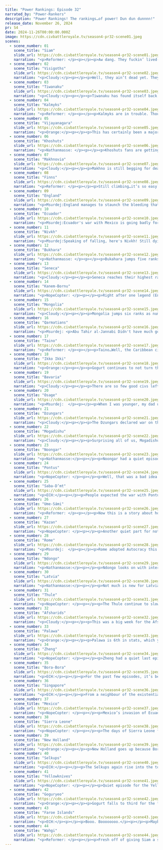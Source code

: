 ```yaml
---
title: "Power Rankings: Episode 32"
narrated_by: "Power-Rankers"
description: "Power Rankings! The rankings…of power! Dun dun dunnnn!"
release_date: November 26, 2024
pr: S4
date: 2024-11-26T00:00:00.000Z
image: https://cdn.civbattleroyale.tv/season4-pr32-scene01.jpeg
scenes:
  - scene_number: 01
    scene_title: "Siam"
    slide_url: https://cdn.civbattleroyale.tv/season4-pr32-scene01.jpeg
    narration: "<p>Reformer: </p><p></p><p>Aw dang. They fuckin’ lived- Ahem, I mean, wow! Siam barely manages to avoid certain death! Truly magical, an unadulterated miracle of diplomacy. So Siam lives on as a city-state. Is this really what you wanted, Rama? Really? Limp on as a shadow of a shadow of your former self? Lord almighty. </p>"
  - scene_number: 02
    scene_title: "Visigoths"
    slide_url: https://cdn.civbattleroyale.tv/season4-pr32-scene02.jpeg
    narration: "<p>Cloudy:</p><p></p><p>Well, they ain’t dead yet. They only have one city, their capital, but they’re not dead. And with England rumped and Sierra Leone distracted, they may live a while yet. But honestly, give England a few turns to gather what troops it has left, and I wouldn’t fancy Leovigild’s chances.</p>"
  - scene_number: 03
    scene_title: "Tiwanaku"
    slide_url: https://cdn.civbattleroyale.tv/season4-pr32-scene03.jpeg
    narration: "<p>Cloudy:</p><p></p><p>Tiwanaku has found itself back in a certain measure of danger thanks to a declaration of war from New Holland. Now, New Holland doesn’t border Tiwanaku, but their armies are large and advanced, and they have open borders with both Ecuador and Bora-Bora, giving them several possible avenues of approach. So will the mountains hold or is Huyustus in trouble? Next episode we will find out.</p>"
  - scene_number: 04
    scene_title: "Kalmyks"
    slide_url: https://cdn.civbattleroyale.tv/season4-pr32-scene04.jpeg
    narration: "<p>Reformer: </p><p></p><p>Kalmyks are in trouble. Though ‘trouble’ must be understood in the context of the Kalmyks’ diminished existence. So it’s not that the Kalmyks are getting conquered…well, I guess they kind of are. This ep, Kalmyks got absolutely wrecked by citadels. Kalmyk cities are starving, reduced to minimal amounts of tiles. Truly the humiliation never ends. </p>"
  - scene_number: 05
    scene_title: "Vijayanagara"
    slide_url: https://cdn.civbattleroyale.tv/season4-pr32-scene05.jpeg
    narration: "<p>Orange:</p><p></p><p>This has certainly been a major “oof” for Vijay. Their whole empire has utterly collapsed and it looks like Singapore is gonna just keep going. Their only saving grace is that they have inland cities and Singapore’s invasion is currently entirely naval based. But like, they just need to bring a few troops over and the whole place crumbles. </p>"
  - scene_number: 06
    scene_title: "Khoshuts"
    slide_url: https://cdn.civbattleroyale.tv/season4-pr32-scene06.jpeg
    narration: "<p>Nathanmasse: </p><p></p><p>Khoshuts fans are getting whiplash this week as they go from the high of seizing a few long-disputed Siamese cities to having nearly all of their cities in the Indian subcontinent overrun by the Afsharids.  It’s a real shame for a civ who underwent a rather surprising glow-up to have it all stripped away so quickly and decisively.  Worse yet, there’s no sign the Afsharid advance will be stopping anytime soon so the Khoshuts’ very existence is at stake.  Perhaps they will be able to make a stand in the mountain passes of the Himalayas but with the Afsharids’ overwhelming air superiority there is little hope that will be successful.</p>"
  - scene_number: 07
    scene_title: "Makhnovia"
    slide_url: https://cdn.civbattleroyale.tv/season4-pr32-scene07.jpeg
    narration: "<p>Cloudy:</p><p></p><p>Makhno is still begging for death, but Latvia is too lazy to oblige. Hey, at least the Finns might give it a shot?</p>"
  - scene_number: 08
    scene_title: "Finns"
    slide_url: https://cdn.civbattleroyale.tv/season4-pr32-scene08.jpeg
    narration: "<p>Reformer: </p><p></p><p>Still climbing…it’s so easy being Finnish…Good God! Two spots up in the Power Rankings™! This only happens once in a millenium! Once-in-a-lifetime event…good golly…heavens above…zzzzzzz……..</p>"
  - scene_number: 09
    scene_title: "England"
    slide_url: https://cdn.civbattleroyale.tv/season4-pr32-scene09.jpeg
    narration: "<p>Msurdej:England manages to staunch the bleeding that the Faroe Islands had been giving them. Sure they lost their capital and all their cities on the English channel, and they've probably blown all their chances to win the game, but they're still alive. So take heart English fans, the 1 drop in the rankings could be a lot worse.Like Vijayanagara, or the Koshuts, or...</p>"
  - scene_number: 10
    scene_title: "Ecuador"
    slide_url: https://cdn.civbattleroyale.tv/season4-pr32-scene10.jpeg
    narration: "<p>Msurdej:Ecuador's war with Mexico is going badly for them. Quito and Loja have flipped, with Latacunga under firmer Mexican control. But not all hope is lost, because Moreno has a secret weapon: Peacekeepers! New Hollandaise troops are flooding in from the east, preventing the capture of Ibarra and possibly now Loja. If this keeps up, Ecuador may be occupied by a foreign army...but at least they aren't at war with *this army yet*.</p>"
  - scene_number: 11
    scene_title: "Nivkh"
    slide_url: https://cdn.civbattleroyale.tv/season4-pr32-scene11.jpeg
    narration: "<p>Msurdej:Speaking of falling, here's Nivkh! Still dying to Thule, down to a handful of cities. While the Thule probably won't eliminate them, every day the war drags on is a day that Goguryeo can gain power to finish the job.</p>"
  - scene_number: 12
    scene_title: "Bukhara"
    slide_url: https://cdn.civbattleroyale.tv/season4-pr32-scene12.jpeg
    narration: "<p>Nathanmasse: </p><p></p><p>Bukahara jumps five ranks this week as other civs plummet around them.  It’s hard to tell but they might have made peace with the Selkups offscreen because their cities are no longer being bombarded by the Selkups planes, but there is little else to celebrate.  Afsharids’ rising star this past episode only further dooms Bukhara to be one day incorporated into one of their neighbors’ empires.  Their tiny empire and outdated units can do little to stand against any of their neighbors in a full invasion.  It’s only a question of who will be the one to strike first.</p>"
  - scene_number: 13
    scene_title: "Seneca"
    slide_url: https://cdn.civbattleroyale.tv/season4-pr32-scene13.jpeg
    narration: "<p>Cloudy:</p><p></p><p>Seneca reaches their highest rank since episode 2, thanks to other low to mid-tier civs collapsing. Among the civs in this section, I would say Seneca is also probably the most likely to show some fireworks before they are abruptly and brutally killed, given that they have a respectable if very outdated carpet and a couple of neighbors who are potentially vulnerable if attacked by someone else first. We’ll see.</p>"
  - scene_number: 14
    scene_title: "Kanem-Bornu"
    slide_url: https://cdn.civbattleroyale.tv/season4-pr32-scene14.jpeg
    narration: "<p>NopeCopter: </p><p></p><p>Right after one legend (England) falls, another begins to topple… Kanem-Bornu has become famous for their ability to not die, but Sierra Leone’s tech advantage and imminent researching of planes seems set to finally break the unbreakable wall and slay the kingmaker of Africa. That, or we could be due for another Saba-D’mt situation, and Kanem-Bornu could pull off yet another moment of comedy gold. But I wouldn’t bet on it this time, given they’ve already lost a city.</p>"
  - scene_number: 15
    scene_title: "Mongolia"
    slide_url: https://cdn.civbattleroyale.tv/season4-pr32-scene15.jpeg
    narration: "<p>Cloudy:</p><p></p><p>Mongolia jumps six ranks as numerous civs once ranked above them suddenly collapse. How long will Mongolia hold out? If the Selkups and Goguryeo leave them alone, it could be quite a while. But let’s not count our chickens before they hatch. </p>"
  - scene_number: 16
    scene_title: "Qarmatians"
    slide_url: https://cdn.civbattleroyale.tv/season4-pr32-scene16.jpeg
    narration: "<p>Msurdej: <p>Abu Tahir al-Jannabi Didn't have much going on in this episode. The best they got was a brief mention about Mogadishu's attack on the islands near Madagascar. This “no news is good news” idea is probably why Qarmatians rose four ranks in this episode.</p>"
  - scene_number: 17
    scene_title: "Taino"
    slide_url: https://cdn.civbattleroyale.tv/season4-pr32-scene17.jpeg
    narration: "<p>Reformer: </p><p></p><p>Taino…Well, the Caribbean civ is still here. I don’t know why, but it’s True and Real. Just like they have all game, Taino is still vaguely keeping up in tech despite their obvious weakness otherwise. It’s enough to look like they kind of have tech-parity with Mexico. Taino’s even researching artillery right now! Mexico does have FLIGHT though, so it’s a bit of a moot point…and let’s not even start with New Holland, who are 10+ techs ahead…or the frightening Faroes, who could theoretically attack whenever. It’s not easy being the Caribbean civ, that’s for sure. </p>"
  - scene_number: 18
    scene_title: "Ikko Ikki"
    slide_url: https://cdn.civbattleroyale.tv/season4-pr32-scene18.jpeg
    narration: "<p>Orange:</p><p></p><p>Gogurt continues to not turn their attention east, and with that Ikko Ikki remains alive. Maybe they should figure out a way out of this situation, an attack on Thule or Nivkh maybe? It’s hard to say. But they gotta do something soon, because otherwise they’re just sitting around waiting to be taken out by their stronger neighbors.</p>"
  - scene_number: 19
    scene_title: "Bavaria"
    slide_url: https://cdn.civbattleroyale.tv/season4-pr32-scene19.jpeg
    narration: "<p>Cloudy:</p><p></p><p>There are so few good civs left that Bavaria is 26th. What has the world come to? Where is our loving god?</p>"
  - scene_number: 20
    scene_title: "Osage"
    slide_url: https://cdn.civbattleroyale.tv/season4-pr32-scene20.jpeg
    narration: "<p>Msurdej:  </p><p></p><p>When I was younger, my dad used to collect Osage oranges. Have you ever seen one of those? Well go look at the slide again. That's an Osage orange. They didn't taste great, so we didn't eat them. We mostly used them for Halloween, making children believe they were alien brains. My dad tried to grow one, it didn't work out. And this little tidbit has been more interesting than Pawhuska was in this part.</p>"
  - scene_number: 21
    scene_title: "Dzungars"
    slide_url: https://cdn.civbattleroyale.tv/season4-pr32-scene21.jpeg
    narration: "<p>Cloudy:</p><p></p><p>The Dzungars declared war on the Khoshuts again, and this time with assistance from the Afsharids, they very nearly broke through the Himalayas to capture a city... but they still somehow failed. Shame. </p>"
  - scene_number: 22
    scene_title: "Mogadishu"
    slide_url: https://cdn.civbattleroyale.tv/season4-pr32-scene22.jpeg
    narration: "<p>Cloudy:</p><p></p><p>Surprising all of us, Mogadishu has remained active for a second week in a row, declaring a very timely war against Vijayanagara just in time to grab one of their African island cities before Singapore could do so. They almost got the other one too, but sadly the timing was slightly off. Still, this is the kind of play we need to see from Mogadishu, and if they keep it up—declaring war on the Qarmatians, for example—there’s still a little bit of room to rise. But the harsh truth is that far Abu Bakr ibn Umar to have had any chance at becoming a major power, he needed to start acting like this 300 turns ago.</p>"
  - scene_number: 23
    scene_title: "Noongar"
    slide_url: https://cdn.civbattleroyale.tv/season4-pr32-scene23.jpeg
    narration: "<p>Nathanmasse:</p><p></p><p>Noongar had a quiet episode this week and are surely relieved that both Singapore and Wahgi chose to declare war on another civ.  Unfortunately, Noongar can’t rest easy as there are still enough units stationed on their border that Wahgi could probably make headway even while continuing the fight with Bora.  They’re also now 11 techs behind Palawa (including some notable ones like flight, combustion, plastics, and electricity) so honestly a conflict with any of their neighbors would put them in a rough spot, but that’s future-Noongar’s problem.</p>"
  - scene_number: 24
    scene_title: "Pontus"
    slide_url: https://cdn.civbattleroyale.tv/season4-pr32-scene24.jpeg
    narration: "<p>NopeCopter: </p><p></p><p>Well, that was a bad idea. Pontus has officially lost Damietta to Saba-D’mt in a war they started, and even worse, it doesn’t look like they’ll be able to retake it. This is yet another mark of shame on Pontus’s war record, and the worst part is, they’ll probably be fine. They still have just as many decent-enough targets they COULD invade, which would hypothetically put them in a decent position. Could. But probably won’t. It’s a shame, too, because those really are some lovely colors they’ve got. At least they’ve thrown some Saba-D’mt cities into Resistance.</p>"
  - scene_number: 25
    scene_title: "Saba-D’mt"
    slide_url: https://cdn.civbattleroyale.tv/season4-pr32-scene25.jpeg
    narration: "<p>ECH:</p><p></p><p>People expected the war with Pontus would be an annoying quick distraction for Saba, already in a mediocre spot, with a few flips. Turns out it’s an annoying long distraction for Saba, already in a mediocre spot, with a good amount of flips. Saba may have somehow risen two ranks, but let’s not kid anyone, Saba is pretty firmly in second fiddle position to stronger players on the continent at this point. Maybe they can pounce on a falling Kanem with their reserves?</p>"
  - scene_number: 26
    scene_title: "Ume-Sámi"
    slide_url: https://cdn.civbattleroyale.tv/season4-pr32-scene26.jpeg
    narration: "<p>Reformer: </p><p></p><p>Now this is a story about how I ended up in Scandinavia doing fuckall. First, I fucked around, got a little mad at my closest neighbor. No big deal though, we made up, and since then we’ve been BFFs. After that, I fucked around again, and my other close-by neighbor—who’s much stronger than me, by the way—showed up and punched me in the face. A few times. Okay, it was like 24 times. It really hurt, but I made a full recovery. That guy is still much stronger than me, but it’s okay! We made up, too, and he hasn’t caused trouble since. And after that? Well, I took a nap, and that’s been my life ever since. A wonderful, restful life, full of contentment. Nothing can bother me…nothing can bother me…</p>"
  - scene_number: 27
    scene_title: "Kazan"
    slide_url: https://cdn.civbattleroyale.tv/season4-pr32-scene27.jpeg
    narration: "<p>NopeCopter: </p><p></p><p>Another quiet part for not only Kazan but also all of their neighbors. On the one hand, being surrounded by relatively stagnant civs is pretty nice for a civ that’s already on the razor’s edge of relevance. On the other hand, given Kazan’s only hope of gaining more than a couple of cities at this point is striking a neighbor while they’re distracted, watching Latvia and the Selkups quietly build up is definitely not a fun sight.</p>"
  - scene_number: 28
    scene_title: "Rome"
    slide_url: https://cdn.civbattleroyale.tv/season4-pr32-scene28.jpeg
    narration: "<p>Msurdej:  </p><p></p><p>Rome adopted Autocracy this part, and is still struggling to take Nancy off a beleaguered England. Still as master of the Mediterranean, Trajan is doing pretty okay. He's in the top 15 for production, science and armies, so he could be doing worse. Like Augutus in Mk2.</p>"
  - scene_number: 29
    scene_title: "Ndongo"
    slide_url: https://cdn.civbattleroyale.tv/season4-pr32-scene29.jpeg
    narration: "<p>Nathanmasse:</p><p></p><p>Ndongo looks on with interest as the rest of the continent descends into war around them.  Sierra Leone pushes into Kanem territory, Saba seizes Pontus’ foothold of Damietta, and even Mogadishu takes a city from Vijayanagara.  We can only hope they are biding their time while they finish researching Flight to make their move.  We’ve seen recently how much of a difference having planes can make but they will need to act quickly or miss the opportunity as they’re only a few techs ahead of Saba and Mogadishu.</p>"
  - scene_number: 30
    scene_title: "Latvia"
    slide_url: https://cdn.civbattleroyale.tv/season4-pr32-scene30.jpeg
    narration: "<p>Nathanmasse:</p><p></p><p>Not much is new for Latvia this week.  They’re plotting against the Rozvi which is nice and all but there are surely more enticing options in the immediate vicinity.  Their core is shockingly sparse which has become somewhat of a pattern for them; perhaps they are simply planning to rely on the strength of the fortification on their border?  This is all well and good for a defensive war but if they hope to expand their empire, they will need to bulk up soon or be left behind. </p>"
  - scene_number: 31
    scene_title: "Thule"
    slide_url: https://cdn.civbattleroyale.tv/season4-pr32-scene31.jpeg
    narration: "<p>NopeCopter: </p><p></p><p>The Thule continue to slowly but surely break down the Nivkh, and their stats are top-ten level. If they were anywhere else in the world, they’d be a major contender. Unfortunately, however, they are stuck between the Yellowknives and Goguryeo, who are both decidedly top-tier and don’t seem to be in any danger of losing that status. There just aren’t a whole lot of places for the Thule to grow, and that’s kind of a shame. Obviously their stats are still good and they’re not out of the game just yet, but victory is a seriously uphill battle from their icy prison.</p>"
  - scene_number: 32
    scene_title: "Afsharids"
    slide_url: https://cdn.civbattleroyale.tv/season4-pr32-scene32.jpeg
    narration: "<p>Cloudy:</p><p></p><p>This was a big week for the Afsharids, as they finally awoke from their slumber and absolutely demolished the Khoshuts out of nowhere. Using large quantities of riflemen and planes, they stormed across the Indus Valley, through North India, and into the Himalayas, capturing six cities and threatening to take even more. After a long period of silence, and before that several poorly executed or inconclusive wars, we were pretty skeptical of the Afsharids—so this turn of events has piqued our interest. If they keep going, and if they can use their new captures to bring their stats up, a top 10 Afsharids will not only be in consideration, but I’d even call it likely.</p>"
  - scene_number: 33
    scene_title: "Palawa"
    slide_url: https://cdn.civbattleroyale.tv/season4-pr32-scene33.jpeg
    narration: "<p>Orange:</p><p></p><p>Palawa is 6th in stats, which you might be surprised to hear given how they have failed in every single war they’ve been in. They just continue to be in the shadow of their neighbors. They could hop in against Bora and hope to get away with some cities, or try against Noongar again and fail despite their advantage. But their time is limited, sooner or later Wahgi will turn against them, and they’ll probably crumble.</p>"
  - scene_number: 34
    scene_title: "Zheng"
    slide_url: https://cdn.civbattleroyale.tv/season4-pr32-scene34.jpeg
    narration: "<p>NopeCopter: </p><p></p><p>Zheng had a quiet last episode, which was probably a good thing given that the Wahgi woke up and could have very easily chosen to invade. For now, they should be distracted with Bora-Bora, but Zheng needs to act fast with this opportunity, lest they become the monster’s next meal. Unfortunately, after failing to take Ikko-Ikki, there aren’t a lot of options left - Singapore, maybe, but they get stronger and stronger with each passing turn. With top powers Wahgi and Goguryeo as their only other neighbors, could we be at the stage in the game where even 11th place has no hope of victory? I wouldn’t quite say that, but that time is fast approaching.</p>"
  - scene_number: 35
    scene_title: "Bora-Bora"
    slide_url: https://cdn.civbattleroyale.tv/season4-pr32-scene35.jpeg
    narration: "<p>ECH:</p><p></p><p>For the past few episodes, it’s been widely accepted that Wahgi is at this moment basically a malfunctioning laser rifle spinning on the ground, waiting to go off and melt the unlucky civilian they’re pointing at into go. Well, now the rifle’s gone off against the person who arguably has the best shielding of the options… for what that’s worth. I’ll be truthful, I am maybe the wrong person to be doing this write-up since I’m an outlier in my pessimism: my choice to rank Bora-Bora way down at 22nd apparently being the statistically 3rd most controversial rank this week. Puni’s defenders on the PR team return to Poblometics often, that Wahgi has a mid war recond and Bora a great attitude to war instead; and that the stalemate seen this episode is proof of this, put simply. </p><p></p><p>My rationale is thus: yes, Bora-Bora has put up an admirable defense… with the forces they’ve spent dozens of turns developing, which are visibly thinning by the end of the last episode. Bora-Bora has the third lowest production per city on the cylinder, and at this point I imagine a disproportionate amount of their strength lies in their more yield-advantaged South American holdings, not their home core. Furthermore, we saw this exact situation already, remember! The first Wahgi-Bora war? Bora-Bora put up a strong counter, until they ran out of ships and Wahgi ended up taking gains, and that was back when Wahgi was actually behind in naval tech. In my view, Bora Bora is almost certainly going to be ‘glaciered’ by a rival that simply outproduces, not outfights, them. Now, some have replied to my theory further that losing the Pacific isn’t actually a game-ending situation, that Bora simply on South America is a genuinely contender… but I just have to disagree. New Holland and a growing Mexico are equal threats there, and the Pacific cities are core to Bora’s science especially. So yeah, in short, I’m not exactly feeling too good for Puni here, and would have them well out of the top 10 personally.</p>"
  - scene_number: 36
    scene_title: "Singapore"
    slide_url: https://cdn.civbattleroyale.tv/season4-pr32-scene36.jpeg
    narration: "<p>ECH:</p><p></p><p>From a neighbour of the existential threat suffering at its hands, we go to a neighbour of the existential threat prospering in its current disregard. Indeed, Singapore has for the first time in the season cracked the top 10! Obviously, this is owed to them finally cracking their Indian Ocean rival of Vijayanagara, ending the part with something like 66% or more of the cities their enemy held at the start of the part, every single coastal city sans one being flipped and one opportunistically grabbed by Mogadishu. I have my doubts that Lee Kuan Yew can speedily assemble a land force to invade the interior, but that’s hardly going to dampen the mood. Given the way Singapore is positioning itself, and arguably has to position itself to stand a chance if Wahgi targets them, as the naval warlord of the Indian Ocean with hundreds of tiles of naval domain, then conquering two inland Indian cities is hardly top priority. Now, maybe Mogadishu, Noongar or Qarmatians…?</p>"
  - scene_number: 37
    scene_title: "Mexico"
    slide_url: https://cdn.civbattleroyale.tv/season4-pr32-scene37.jpeg
    narration: "<p>NopeCopter: </p><p></p><p>Mexico’s invasion of Ecuador has kind of been overshadowed by all the destruction of fan favorites that occurred last episode, but I do feel the need to point out just how absolutely insane this invasion is. Invasions from Central America into South America do not happen, and when they do it’s always entirely naval (and usually toward Brazil). Strong Mesoamerican and Central American civs in general are rare, but between the rough coastline, the difficult terrain, and the sheer difficulty of maneuvering an army through Panama, I don’t think this particular invasion route has ever really been pulled off… until now. Mexico seems set to make legitimate gains against Ecuador, and if they do, it’ll make them the first power to span the Americas before the endgame, maybe ever. Mexico truly never fails to impress, except for all the times where they do nothing for ten episodes.</p>"
  - scene_number: 38
    scene_title: "Sierra Leone"
    slide_url: https://cdn.civbattleroyale.tv/season4-pr32-scene38.jpeg
    narration: "<p>NopeCopter: </p><p></p><p>The days of Sierra Leone flailing ineffectually against the Alaouite rump state seem long gone as they not only secure cities in Iberia but also immediately hop into a war with Kanem-Bornu that might actually go somewhere. It’s generally been agreed that the first civ in Africa to conquer Kanem-Bornu will likely end up being the eventual winner of the continent (if one does arise), so this is a very, very good omen for Sierra Leone. Their status as a true power is far from certain - Rome, Saba-D’mt, and Ndongo will all probably put up a fight - but the city count advantage from absorbing Kanem-Bornu would be huge, and having planes (something they should achieve very soon) would give them a massive edge over their neighbors until they catch up.</p>"
  - scene_number: 39
    scene_title: "New Holland"
    slide_url: https://cdn.civbattleroyale.tv/season4-pr32-scene39.jpeg
    narration: "<p>Orange:</p><p></p><p>New Holland goes up because Bora goes down and I’d just like to point out the difference in rankins for them. Four people put them 5th, two 6th, two 12th, and me 13th. Somehow, with that, they get placed 6th. I for one, don’t have any faith in NH, like, they do not pass the vibe check. Now, it should be noted, they have a chance to take out Tiwanaku, so that’s something! But that one city, cut off from the rest of their empire, surrounded by Bora and mountains, doesn’t seem like it’s the best outcome. But I guess we will see. Maybe if they figure out how to use their army against an actual power like Bora they could get some gains.</p>"
  - scene_number: 40
    scene_title: "Selkups"
    slide_url: https://cdn.civbattleroyale.tv/season4-pr32-scene40.jpeg
    narration: "<p>ECH:</p><p></p><p>The Selkups again rise into the top 5… albeit pretty certainly they owe more to Wahgi bringing down Bora Bora than their actions this episode. What actions this episode? Exactly.</p>"
  - scene_number: 41
    scene_title: "Yellowknives"
    slide_url: https://cdn.civbattleroyale.tv/season4-pr32-scene41.jpeg
    narration: "<p>NopeCopter: </p><p></p><p>Quiet episode for the Yellowknives as they continue to build up and bask in their status as a great power. They can’t get complacent, not with both the Thule and Mexico expanding, but they’re not in quite as big a hurry as some other civs. They should probably go back to take out the Osage before Mexico gets any funny ideas, though. Their core looks a bit empty but the units within are real strong, Artillery is always terrifying and Landships are what Turkey used to roll over the Permians, and their fleet is made of mostly steel ships. It’s just a question of what they do with their troops, and whether they fall victim to the same curse that the Pueblo did.</p>"
  - scene_number: 42
    scene_title: "Goguryeo"
    slide_url: https://cdn.civbattleroyale.tv/season4-pr32-scene42.jpeg
    narration: "<p>Orange:</p><p></p><p>Gogurt falls to third for the first time since part 13, wew, what a dominant streak. But it’s because the Faroes are proving themselves as maybe potentially slightly competent at the whole “expanding through war and not just settling” thing, and well, about 1,000 production above Wahgi/Gogurt. But hey, Gogurt got their effective science up above Wahgi, and should be able to claw themselves back to the top. Maybe a war against Zheng or Ikko Ikki will clear things up.</p>"
  - scene_number: 43
    scene_title: "Faroe Islands"
    slide_url: https://cdn.civbattleroyale.tv/season4-pr32-scene43.jpeg
    narration: "<p>ECH:</p><p></p><p>Booo. Boooooooo.</p><p></p><p>Maybe that’s unfair, or even some latent nationalism I didn’t think I had for my home nation, but man, it feels to me like nobody was rooting for Faroes here. But Trondur doesn’t care what you or I think. He doesn’t care if we considered him ‘boring’ or ‘sleepy’ for over a dozen episodes. He’s shameless about his useless civilian UU fleet trawling, or perhaps more truthfully trolling, the Atlantic. Our jeers when he lost a war to bloody Seneca? Nothing to him. Because he knows he’s above us. Why on Earth should he feel belittled in any sense, he has built an undoubtedly grand empire from a cold set of rocks and dirt in the North Atlantic that has dominated the stats from the Ancient Era without stop. What makes him a villain, playing the game as best he can? Maybe if England weren’t such weak pickings they’d still be on Britain, you think about that, huh?! Maybe criticise him when YOU lead a top civ that has never left the top 5 IN THE ENTIRE SEASON, scrub.</p><p></p><p>… … Wow I don’t like this image of Trondur I’ve invented.</p>"
  - scene_number: 44
    scene_title: "Wahgi"
    slide_url: https://cdn.civbattleroyale.tv/season4-pr32-scene44.jpeg
    narration: "<p>Reformer: </p><p></p><p>Fresh off of giving Siam a shellacking they’ll never forget, Wahgi has decided to turn on Bora next. Ambitious, sure, but if anyone can do it, it’s Wahgi. There are some problems with Wahgi’s masterplan, though. </p><p></p><p>Firstly, due to the aforementioned War In Siam, a sizable portion of Wahgi’s strength was still in South East Asia when the war declaration came in. This includes a sizable portion of the Wahgi airforce. No worries though right, planes move around very quickly! Right…? Well, you might think so, but by the end of the episode, Wahgi had minimal planes on the front. Peculiar, that’s all I can say. </p><p></p><p>Secondly, Wahgi is spending a strange amount of resources on harassing various distant Bora cities, such as the South American coast, or Bora’s Antarctican colonies. These attacks seem half-hearted at best, and certainly not intended to take cities. Is the point to just distract Bora’s units? It’s hard to tell if it’s working. But Wahgi has enough units to throw at these plans that might or might not work.</p><p></p><p>Finally, much of the fighting so far has been done by embarked Wahgi land units. Not ALL of it, obviously, but a significant amount. That’s kinda just what happens when you have a massive land army in the archipelago. All those advanced units, just dust in the wind…bodies covering the bottom of the Pacific…</p><p></p><p>…but even then, these unnecessary losses have hardly made a dent in Wahgi’s numbers. Militarily, Wahgi still outnumbers Bora approximately 10:1, and having more than twice Bora’s production certainly helps. Despite Wahgi’s shortcomings in the strategic and tactical sense, eventually pure numbers overwhelm the quality of leadership. And the numbers are more than overwhelmingly in Wahgi’s favor.</p>"
---
```

